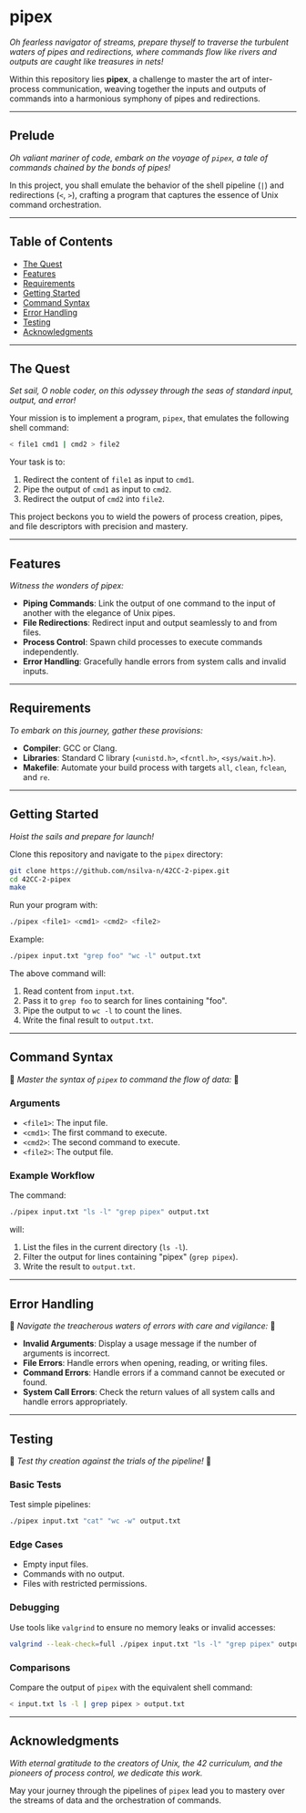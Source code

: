 # pipex

*Oh fearless navigator of streams, prepare thyself to traverse the turbulent waters of pipes and redirections, where commands flow like rivers and outputs are caught like treasures in nets!*

Within this repository lies **pipex**, a challenge to master the art of inter-process communication, weaving together the inputs and outputs of commands into a harmonious symphony of pipes and redirections.

---

## Prelude

*Oh valiant mariner of code, embark on the voyage of `pipex`, a tale of commands chained by the bonds of pipes!*

In this project, you shall emulate the behavior of the shell pipeline (`|`) and redirections (`<`, `>`), crafting a program that captures the essence of Unix command orchestration.

---

## Table of Contents

- [The Quest](#the-quest)
- [Features](#features)
- [Requirements](#requirements)
- [Getting Started](#getting-started)
- [Command Syntax](#command-syntax)
- [Error Handling](#error-handling)
- [Testing](#testing)
- [Acknowledgments](#acknowledgments)

---

## The Quest

*Set sail, O noble coder, on this odyssey through the seas of standard input, output, and error!*

Your mission is to implement a program, `pipex`, that emulates the following shell command:
```bash
< file1 cmd1 | cmd2 > file2
```

Your task is to:
1. Redirect the content of `file1` as input to `cmd1`.
2. Pipe the output of `cmd1` as input to `cmd2`.
3. Redirect the output of `cmd2` into `file2`.

This project beckons you to wield the powers of process creation, pipes, and file descriptors with precision and mastery.

---

## Features

*Witness the wonders of pipex:*

- **Piping Commands**: Link the output of one command to the input of another with the elegance of Unix pipes.
- **File Redirections**: Redirect input and output seamlessly to and from files.
- **Process Control**: Spawn child processes to execute commands independently.
- **Error Handling**: Gracefully handle errors from system calls and invalid inputs.

---

## Requirements

*To embark on this journey, gather these provisions:*

- **Compiler**: GCC or Clang.
- **Libraries**: Standard C library (`<unistd.h>`, `<fcntl.h>`, `<sys/wait.h>`).
- **Makefile**: Automate your build process with targets `all`, `clean`, `fclean`, and `re`.

---

## Getting Started

*Hoist the sails and prepare for launch!*

Clone this repository and navigate to the `pipex` directory:
```bash
git clone https://github.com/nsilva-n/42CC-2-pipex.git
cd 42CC-2-pipex
make
```

Run your program with:
```bash
./pipex <file1> <cmd1> <cmd2> <file2>
```

Example:
```bash
./pipex input.txt "grep foo" "wc -l" output.txt
```

The above command will:
1. Read content from `input.txt`.
2. Pass it to `grep foo` to search for lines containing "foo".
3. Pipe the output to `wc -l` to count the lines.
4. Write the final result to `output.txt`.

---

## Command Syntax

🎵 *Master the syntax of `pipex` to command the flow of data:* 🎵

### Arguments
- `<file1>`: The input file.
- `<cmd1>`: The first command to execute.
- `<cmd2>`: The second command to execute.
- `<file2>`: The output file.

### Example Workflow
The command:
```bash
./pipex input.txt "ls -l" "grep pipex" output.txt
```
will:
1. List the files in the current directory (`ls -l`).
2. Filter the output for lines containing "pipex" (`grep pipex`).
3. Write the result to `output.txt`.

---

## Error Handling

🎵 *Navigate the treacherous waters of errors with care and vigilance:* 🎵

- **Invalid Arguments**: Display a usage message if the number of arguments is incorrect.
- **File Errors**: Handle errors when opening, reading, or writing files.
- **Command Errors**: Handle errors if a command cannot be executed or found.
- **System Call Errors**: Check the return values of all system calls and handle errors appropriately.

---

## Testing

🎵 *Test thy creation against the trials of the pipeline!* 🎵  

### Basic Tests
Test simple pipelines:
```bash
./pipex input.txt "cat" "wc -w" output.txt
```

### Edge Cases
- Empty input files.
- Commands with no output.
- Files with restricted permissions.

### Debugging
Use tools like `valgrind` to ensure no memory leaks or invalid accesses:
```bash
valgrind --leak-check=full ./pipex input.txt "ls -l" "grep pipex" output.txt
```

### Comparisons
Compare the output of `pipex` with the equivalent shell command:
```bash
< input.txt ls -l | grep pipex > output.txt
```

---

## Acknowledgments

*With eternal gratitude to the creators of Unix, the 42 curriculum, and the pioneers of process control, we dedicate this work.*

May your journey through the pipelines of `pipex` lead you to mastery over the streams of data and the orchestration of commands.
